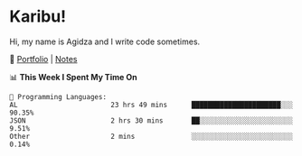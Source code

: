 # Karibu!
Hi, my name is Agidza and I write code sometimes.

🫧 [Portfolio](https://lynnagidza.github.io/) | [Notes](https://medium.com/me/stories/public)

<!--START_SECTION:waka-->
📊 **This Week I Spent My Time On** 

```text
💬 Programming Languages: 
AL                       23 hrs 49 mins      ██████████████████████░░░   90.35% 
JSON                     2 hrs 30 mins       ██░░░░░░░░░░░░░░░░░░░░░░░   9.51% 
Other                    2 mins              ░░░░░░░░░░░░░░░░░░░░░░░░░   0.14%

```


<!--END_SECTION:waka-->
<!--#### 💟 **Digital Swag**
[![@agidza's Holopin board](https://holopin.me/agidza)](https://holopin.io/@agidza)
